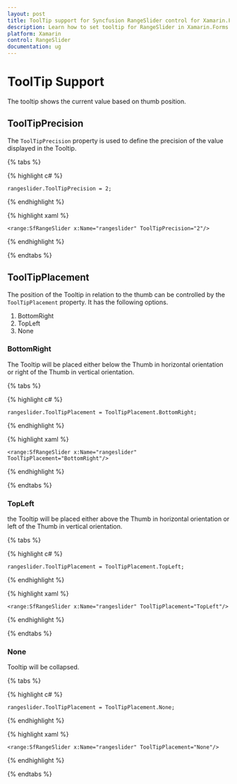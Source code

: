```yaml
---
layout: post
title: ToolTip support for Syncfusion RangeSlider control for Xamarin.Forms
description: Learn how to set tooltip for RangeSlider in Xamarin.Forms
platform: Xamarin
control: RangeSlider
documentation: ug
---
```


# ToolTip Support

The tooltip shows the current value based on thumb position.

## ToolTipPrecision

The `ToolTipPrecision` property is used to define the precision of the value displayed in the Tooltip.

{% tabs %}

{% highlight c# %}

	rangeslider.ToolTipPrecision = 2;
	
{% endhighlight %}

{% highlight xaml %}

	<range:SfRangeSlider x:Name="rangeslider" ToolTipPrecision="2"/>
	
{% endhighlight %}

{% endtabs %}

## ToolTipPlacement

The position of the Tooltip in relation to the thumb can be controlled by the `ToolTipPlacement` property. It has the following options.

1. BottomRight
2. TopLeft
3. None

### BottomRight

The Tooltip will be placed either below the Thumb in horizontal orientation or right of the Thumb in vertical orientation.

{% tabs %}

{% highlight c# %}

	rangeslider.ToolTipPlacement = ToolTipPlacement.BottomRight;
	
{% endhighlight %}

{% highlight xaml %}

	<range:SfRangeSlider x:Name="rangeslider" ToolTipPlacement="BottomRight"/>
	
{% endhighlight %}

{% endtabs %}

### TopLeft

the Tooltip will be placed either above the Thumb in horizontal orientation or left of the Thumb in vertical orientation.

{% tabs %}

{% highlight c# %}

	rangeslider.ToolTipPlacement = ToolTipPlacement.TopLeft;
	
{% endhighlight %}

{% highlight xaml %}

	<range:SfRangeSlider x:Name="rangeslider" ToolTipPlacement="TopLeft"/>
	
{% endhighlight %}

{% endtabs %}

### None

Tooltip will be collapsed.

{% tabs %}

{% highlight c# %}

	rangeslider.ToolTipPlacement = ToolTipPlacement.None;
	
{% endhighlight %}

{% highlight xaml %}

	<range:SfRangeSlider x:Name="rangeslider" ToolTipPlacement="None"/>
	
{% endhighlight %}

{% endtabs %}




